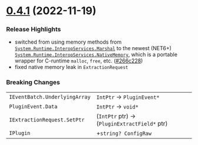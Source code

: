 # [0.4.1](https://github.com/mvenditto/FalcoSecurity.Plugin.Sdk/tree/8d839d43f725be442e5126159a0d6515259e930c/FalcoSecurity.Plugin.Sdk) (2022-11-19)
### Release Highlights
  - switched from using memory methods from [`System.Runtime.InteropServices.Marshal`](https://learn.microsoft.com/en-us/dotnet/api/system.runtime.interopservices.marshal?view=net-6.0) to the newest (NET6+) [`System.Runtime.InteropServices.NativeMemory`](https://learn.microsoft.com/en-us/dotnet/api/system.runtime.interopservices.nativememory?view=net-6.0), which is a portable wrapper for C-runtime `malloc`, `free`, etc. ([#266c228](https://github.com/mvenditto/FalcoSecurity.Plugin.Sdk/commit/266c228e7d30737110ba8ce65747c9f0c4c1aa76))
  - fixed native memory leak in `ExtractionRequest`
### Breaking Changes
|                              |                            |
|------------------------------|----------------------------|
|`IEventBatch.UnderlyingArray` | `IntPtr` -> `PluginEvent*` |
|`PluginEvent.Data`            | `IntPtr` -> `void*`        |
|`IExtractionRequest.SetPtr`   | (`IntPtr` ptr) -> (`PluginExtractField*` ptr)|
|`IPlugin`                     | +`string? ConfigRaw` |
